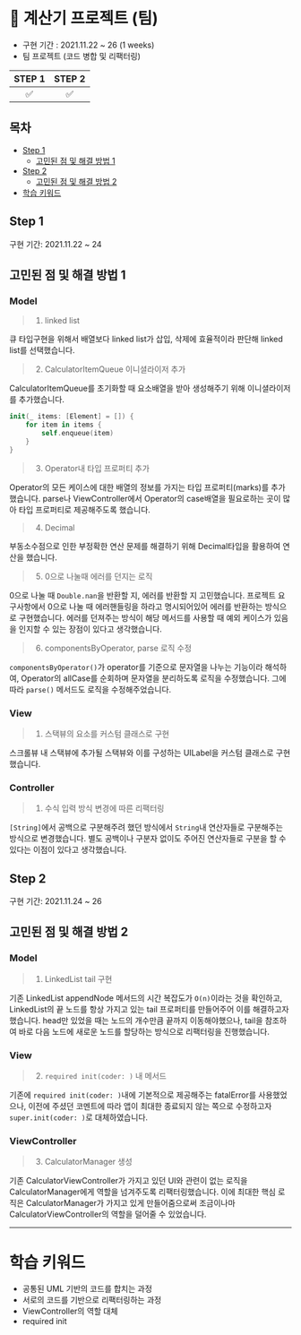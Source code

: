 # 📱 계산기 프로젝트 (팀)

- 구현 기간 : 2021.11.22 ~ 26 (1 weeks)
- 팀 프로젝트 (코드 병합 및 리팩터링)

|STEP 1|STEP 2|
|:---:|:---:|
|✅|✅|

## 목차 
- [Step 1](#step-1)
  - [고민된 점 및 해결 방법 1](#고민된-점-및-해결-방법-1)
- [Step 2](#step-2)
  - [고민된 점 및 해결 방법 2](#고민된-점-및-해결-방법-2)
- [학습 키워드](#학습-키워드)


## Step 1 

구현 기간: 2021.11.22 ~ 24


## 고민된 점 및 해결 방법 1

### Model

> 1. linked list

큐 타입구현을 위해서 배열보다 linked list가 삽입, 삭제에 효율적이라 판단해 linked list를 선택했습니다.

> 2. CalculatorItemQueue 이니셜라이저 추가

CalculatorItemQueue를 초기화할 때 요소배열을 받아 생성해주기 위해 이니셜라이저를 추가했습니다.

```swift
init(_ items: [Element] = []) {
    for item in items {
        self.enqueue(item)
    }
}
```    

> 3. Operator내 타입 프로퍼티 추가

Operator의 모든 케이스에 대한 배열의 정보를 가지는 타입 프로퍼티(marks)를 추가했습니다.
parse나 ViewController에서 Operator의 case배열을 필요로하는 곳이 많아 타입 프로퍼티로 제공해주도록 했습니다.

> 4. Decimal

부동소수점으로 인한 부정확한 연산 문제를 해결하기 위해 Decimal타입을 활용하여 연산을 했습니다.

> 5. 0으로 나눌때 에러를 던지는 로직

0으로 나눌 때 `Double.nan`을 반환할 지, 에러를 반환할 지 고민했습니다.
프로젝트 요구사항에서 0으로 나눌 때 에러핸들링을 하라고 명시되어있어 에러를 반환하는 방식으로 구현했습니다.
에러를 던져주는 방식이 해당 메서드를 사용할 때 예외 케이스가 있음을 인지할 수 있는 장점이 있다고 생각했습니다.

> 6. componentsByOperator, parse 로직 수정

`componentsByOperator()`가 operator를 기준으로 문자열을 나누는 기능이라 해석하여, Operator의 allCase를 순회하며 문자열을 분리하도록 로직을 수정했습니다.
그에 따라 `parse()` 메서드도 로직을 수정해주었습니다.


### View

> 1. 스택뷰의 요소를 커스텀 클래스로 구현

스크롤뷰 내 스택뷰에 추가될 스택뷰와 이를 구성하는 UILabel을 커스텀 클래스로 구현했습니다.


### Controller

> 1. 수식 입력 방식 변경에 따른 리팩터링

`[String]`에서 공백으로 구분해주려 했던 방식에서 `String`내 연산자들로 구분해주는 방식으로 변경했습니다.
별도 공백이나 구분자 없이도 주어진 연산자들로 구분을 할 수 있다는 이점이 있다고 생각했습니다.

## Step 2 

구현 기간: 2021.11.24 ~ 26

## 고민된 점 및 해결 방법 2

### Model

> 1. LinkedList tail 구현

기존 LinkedList appendNode 메서드의 시간 복잡도가 `O(n)`이라는 것을 확인하고, LinkedList의 끝 노드를 항상 가지고 있는 tail 프로퍼티를 만들어주어 이를 해결하고자 했습니다. head만 있었을 때는 노드의 개수만큼 끝까지 이동해야했으나, tail을 참조하여 바로 다음 노드에 새로운 노드를 할당하는 방식으로 리팩터링을 진행했습니다.

### View

> 2. `required init(coder: )` 내 메서드

기존에 `required init(coder: )`내에 기본적으로 제공해주는 fatalError를 사용했었으나, 이전에 주셨던 코멘트에 따라 앱이 최대한 종료되지 않는 쪽으로 수정하고자 `super.init(coder: )`로 대체하였습니다.

### ViewController

> 3. CalculatorManager 생성

기존 CalculatorViewController가 가지고 있던 UI와 관련이 없는 로직을 CalculatorManager에게 역할을 넘겨주도록 리팩터링했습니다.
이에 최대한 핵심 로직은 CalculatorManager가 가지고 있게 만들어줌으로써 조금이나마 CalculatorViewController의 역할을 덜어줄 수 있었습니다.

---

# 학습 키워드 

- 공통된 UML 기반의 코드를 합치는 과정
- 서로의 코드를 기반으로 리팩터링하는 과정
- ViewController의 역할 대체 
- required init
